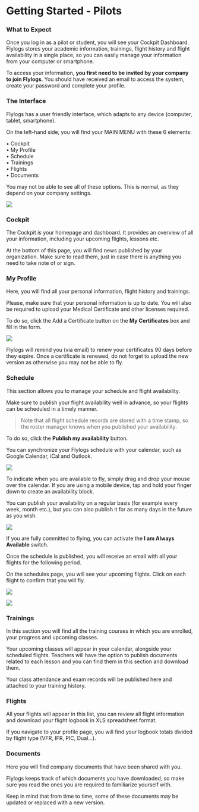 # Getting Started - Pilots

### What to Expect

Once you log in as a pilot or student, you will see your Cockpit Dashboard. Flylogs stores your academic information, trainings, flight history and flight availability in a single place, so you can easily manage your information from your computer or smartphone.

To access your information, **you first need to be invited by your company to join Flylogs**. You should have received an email to access the system, create your password and complete your profile.

### The Interface

Flylogs has a user friendly interface, which adapts to any device (computer, tablet, smartphone).

On the left-hand side, you will find your MAIN MENU with these 6 elements:

• Cockpit\
• My Profile\
• Schedule\
• Trainings\
• Flights\
• Documents

You may not be able to see all of these options. This is normal, as they depend on your company settings.

![](https://tawk.link/61f94bae9bd1f31184da67e3/kb/attachments/mtLg\_7E61C.png)

### Cockpit

The Cockpit is your homepage and dashboard. It provides an overview of all your information, including your upcoming flights, lessons etc.

At the bottom of this page, you will find news published by your organization. Make sure to read them, just in case there is anything you need to take note of or sign.

### My Profile

Here, you will find all your personal information, flight history and trainings.

Please, make sure that your personal information is up to date. You will also be required to upload your Medical Certificate and other licenses required.

To do so, click the Add a Certificate button on the **My Certificates** box and fill in the form.

![](https://tawk.link/61f94bae9bd1f31184da67e3/kb/attachments/CrPhsNukOw.png)

Flylogs will remind you (via email) to renew your certificates 90 days before they expire. Once a certificate is renewed, do not forget to upload the new version as otherwise you may not be able to fly.

### Schedule

This section allows you to manage your schedule and flight availability.

Make sure to publish your flight availability well in advance, so your flights can be scheduled in a timely manner.

> Note that all flight schedule records are stored with a time stamp, so the roster manager knows when you published your availability.

To do so, click the **Publish my availability** button.

You can synchronize your Flylogs schedule with your calendar, such as Google Calendar, iCal and Outlook.

![](https://tawk.link/61f94bae9bd1f31184da67e3/kb/attachments/voBn7lY2F-.png)

To indicate when you are available to fly, simply drag and drop your mouse over the calendar. If you are using a mobile device, tap and hold your finger down to create an availability block.

You can publish your availability on a regular basis (for example every week, month etc.), but you can also publish it for as many days in the future as you wish.

![](https://tawk.link/61f94bae9bd1f31184da67e3/kb/attachments/m0UPOouP2Z.png)

If you are fully committed to flying, you can activate the **I am Always Available** switch.

Once the schedule is published, you will receive an email with all your flights for the following period.

On the schedules page, you will see your upcoming flights. Click on each flight to confirm that you will fly.

![](https://tawk.link/61f94bae9bd1f31184da67e3/kb/attachments/Eq98wzKLJM.png)

![](https://tawk.link/61f94bae9bd1f31184da67e3/kb/attachments/4XSPzu2yqD.png)

### Trainings

In this section you will find all the training courses in which you are enrolled, your progress and upcoming classes.

Your upcoming classes will appear in your calendar, alongside your scheduled flights. Teachers will have the option to publish documents related to each lesson and you can find them in this section and download them.

Your class attendance and exam records will be published here and attached to your training history.

### Flights

All your flights will appear in this list, you can review all flight information and download your flight logbook in XLS spreadsheet format.

If you navigate to your profile page, you will find your logbook totals divided by flight type (VFR, IFR, PIC, Dual...).

### Documents

Here you will find company documents that have been shared with you.&#x20;

Flylogs keeps track of which documents you have downloaded, so make sure you read the ones you are required to familiarize yourself with.

Keep in mind that from time to time, some of these documents may be updated or replaced with a new version.
